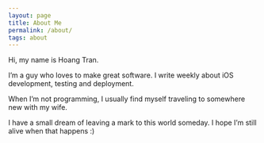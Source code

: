 ```yaml
---
layout: page
title: About Me
permalink: /about/
tags: about
---
```


Hi, my name is Hoang Tran.

I’m a guy who loves to make great software. I write weekly about iOS development, testing and deployment.

When I’m not programming, I usually find myself traveling to somewhere new with my wife.

I have a small dream of leaving a mark to this world someday. I hope I’m still alive when that happens :)
